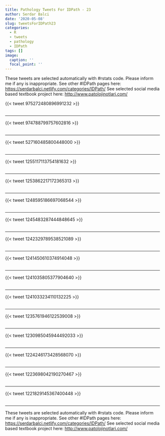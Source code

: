 ```yaml
---
title: Pathology Tweets For IDPath - 23
author: Serdar Balci
date: '2020-05-08'
slug: tweetsForIDPath23
categories:
  - R
  - tweets
  - pathology
  - IDPath
tags: []
image:
  caption: ''
  focal_point: ''
---
```



These tweets are selected automatically with #rstats code. Please inform me if any is inappropriate.
See other #IDPath pages here: https://serdarbalci.netlify.com/categories/IDPath/ 
See selected social media based textbook project here: http://www.patolojinotlari.com/

{{< tweet 975272480896991232 >}}
<br>
<br>
<hr>
{{< tweet 974788799757602816 >}}
<br>
<br>
<hr>
{{< tweet 527160485800448000 >}}
<br>
<br>
<hr>
{{< tweet 1255117113754181632 >}}
<br>
<br>
<hr>
{{< tweet 1253862217172365313 >}}
<br>
<br>
<hr>
{{< tweet 1248595186697068544 >}}
<br>
<br>
<hr>
{{< tweet 1245483287444848645 >}}
<br>
<br>
<hr>
{{< tweet 1242329789538521089 >}}
<br>
<br>
<hr>
{{< tweet 1241450610374914048 >}}
<br>
<br>
<hr>
{{< tweet 1241035805377904640 >}}
<br>
<br>
<hr>
{{< tweet 1241033234110132225 >}}
<br>
<br>
<hr>
{{< tweet 1235761946122539008 >}}
<br>
<br>
<hr>
{{< tweet 1230985045944492033 >}}
<br>
<br>
<hr>
{{< tweet 1224246173428568070 >}}
<br>
<br>
<hr>
{{< tweet 1223698042190270467 >}}
<br>
<br>
<hr>
{{< tweet 1221829145367400448 >}}
<br>
<br>
<hr>


These tweets are selected automatically with #rstats code. Please inform me if any is inappropriate.
See other #IDPath pages here: https://serdarbalci.netlify.com/categories/IDPath/ 
See selected social media based textbook project here: http://www.patolojinotlari.com/
